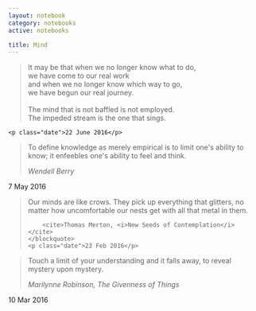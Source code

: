 ```yaml
---
layout: notebook
category: notebooks
active: notebooks

title: Mind
---
```


<!--<div class="note">
	<p class="date"></p>
</div>-->

<div class="note">
	<blockquote>
		<p>It may be that when we no longer know what to do,<br>
		we have come to our real work <br>
		and when we no longer know which way to go, <br>
		we have begun our real journey. <br>
		<br>
		The mind that is not baffled is not employed. <br>
		The impeded stream is the one that sings.</p>
	</blockquote>

	<p class="date">22 June 2016</p>
</div>

<div class="note">
	<blockquote>
		<p>To define knowledge as merely empirical is to limit one's ability to know; it enfeebles one's ability to feel and think.</p>
		<cite>Wendell Berry</cite>
	</blockquote>
	<p class="date">7 May 2016</p>
</div>

<div class="note">
	<blockquote>
		<p>Our minds are like crows. They pick up everything that glitters, no matter how uncomfortable our nests get with all that metal in them.</p>

		<cite>Thomas Merton, <i>New Seeds of Contemplation</i></cite>
	</blockquote>
	<p class="date">23 Feb 2016</p>
</div>

<div class="note">
	<blockquote>
		<p>Touch a limit of your understanding and it falls away, to reveal mystery upon mystery.</p>
		<cite>Marilynne Robinson, <i>The Givenness of Things</i></cite>
	</blockquote>
	<p class="date">10 Mar 2016</p>
</div>

